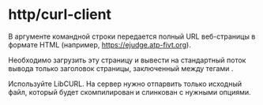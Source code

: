# http/curl-client

В аргументе командной строки передается полный URL веб-страницы в формате HTML (например, https://ejudge.atp-fivt.org).

Необходимо загрузить эту страницу и вывести на стандартный поток вывода только заголовок страницы, заключенный между
тегами <title> и </title>.

Используйте LibCURL. На сервер нужно отпарвить только исходный файл, который будет скомпилирован и слинкован с нужными
опциями.
